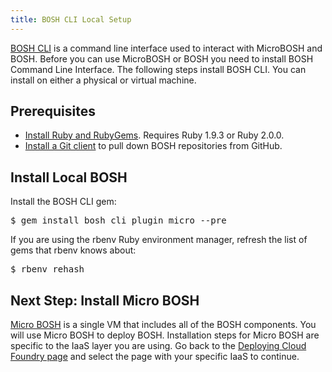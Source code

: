 ```yaml
---
title: BOSH CLI Local Setup
---
```


[BOSH CLI](/docs/running/bosh/reference/bosh-cli.html) is a command line interface used to interact with MicroBOSH and BOSH. Before you can use MicroBOSH or BOSH you need to install BOSH Command Line Interface. The following steps install BOSH CLI. You can install on either a physical or virtual machine.

## Prerequisites ##

* [Install Ruby and RubyGems](/docs/common/install_ruby.html). Requires Ruby 1.9.3 or Ruby 2.0.0.
* [Install a Git client](/docs/common/install_git.html) to pull down BOSH repositories from GitHub.

## Install Local BOSH ##

Install the BOSH CLI gem:

<pre class="terminal">
$ gem install bosh_cli_plugin_micro --pre
</pre>

If you are using the rbenv Ruby environment manager, refresh the list of gems that rbenv knows about:

<pre class="terminal">
$ rbenv rehash
</pre>

## Next Step: Install Micro BOSH
[Micro BOSH](/docs/running/bosh/components/micro-bosh.html) is a single VM that includes all of the BOSH components. You will use Micro BOSH to deploy BOSH. Installation steps for Micro BOSH are specific to the IaaS layer you are using. Go back to the [Deploying Cloud Foundry page](/docs/running/deploying-cf/) and select the page with your specific IaaS to continue.
